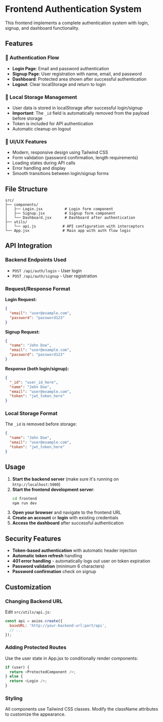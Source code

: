 # Frontend Authentication System

This frontend implements a complete authentication system with login, signup, and dashboard functionality.

## Features

### 🔐 Authentication Flow
- **Login Page**: Email and password authentication
- **Signup Page**: User registration with name, email, and password
- **Dashboard**: Protected area shown after successful authentication
- **Logout**: Clear localStorage and return to login

### 💾 Local Storage Management
- User data is stored in localStorage after successful login/signup
- **Important**: The `_id` field is automatically removed from the payload before storage
- Token is included for API authentication
- Automatic cleanup on logout

### 🎨 UI/UX Features
- Modern, responsive design using Tailwind CSS
- Form validation (password confirmation, length requirements)
- Loading states during API calls
- Error handling and display
- Smooth transitions between login/signup forms

## File Structure

```
src/
├── components/
│   ├── Login.jsx          # Login form component
│   ├── Signup.jsx         # Signup form component
│   └── Dashboard.jsx      # Dashboard after authentication
├── utils/
│   └── api.js            # API configuration with interceptors
└── App.jsx               # Main app with auth flow logic
```

## API Integration

### Backend Endpoints Used
- `POST /api/auth/login` - User login
- `POST /api/auth/signup` - User registration

### Request/Response Format
**Login Request:**
```json
{
  "email": "user@example.com",
  "password": "password123"
}
```

**Signup Request:**
```json
{
  "name": "John Doe",
  "email": "user@example.com",
  "password": "password123"
}
```

**Response (both login/signup):**
```json
{
  "_id": "user_id_here",
  "name": "John Doe",
  "email": "user@example.com",
  "token": "jwt_token_here"
}
```

### Local Storage Format
The `_id` is removed before storage:
```json
{
  "name": "John Doe",
  "email": "user@example.com",
  "token": "jwt_token_here"
}
```

## Usage

1. **Start the backend server** (make sure it's running on `http://localhost:5000`)
2. **Start the frontend development server**:
   ```bash
   cd frontend
   npm run dev
   ```
3. **Open your browser** and navigate to the frontend URL
4. **Create an account** or **login** with existing credentials
5. **Access the dashboard** after successful authentication

## Security Features

- **Token-based authentication** with automatic header injection
- **Automatic token refresh** handling
- **401 error handling** - automatically logs out user on token expiration
- **Password validation** (minimum 6 characters)
- **Password confirmation** check on signup

## Customization

### Changing Backend URL
Edit `src/utils/api.js`:
```javascript
const api = axios.create({
  baseURL: 'http://your-backend-url:port/api',
  // ...
});
```

### Adding Protected Routes
Use the user state in App.jsx to conditionally render components:
```javascript
if (user) {
  return <ProtectedComponent />;
} else {
  return <Login />;
}
```

### Styling
All components use Tailwind CSS classes. Modify the className attributes to customize the appearance. 
